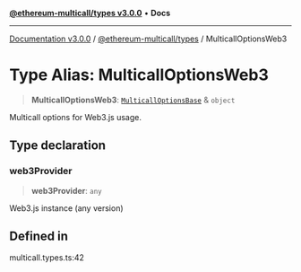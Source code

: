 [**@ethereum-multicall/types v3.0.0**](../README.md) • **Docs**

***

[Documentation v3.0.0](../../../packages.md) / [@ethereum-multicall/types](../README.md) / MulticallOptionsWeb3

# Type Alias: MulticallOptionsWeb3

> **MulticallOptionsWeb3**: [`MulticallOptionsBase`](MulticallOptionsBase.md) & `object`

Multicall options for Web3.js usage.

## Type declaration

### web3Provider

> **web3Provider**: `any`

Web3.js instance (any version)

## Defined in

multicall.types.ts:42
